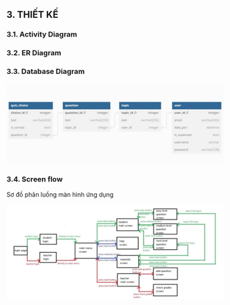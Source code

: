 ## 3. THIẾT KẾ

### 3.1. Activity Diagram

### 3.2. ER Diagram

### 3.3. Database Diagram



![Sơ đồ trên Hệ quản trị CSDL](./images/Database%20Diagram.JPG)

### 3.4. Screen flow

Sơ đồ phân luồng màn hình ứng dụng

![Sơ đồ luồng màn hinh](./images/screen-flow.png)
